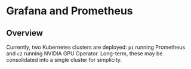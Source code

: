 # Grafana and Prometheus


## Overview

Currently, two Kubernetes clusters are deployed: `p1` running Prometheus and `c2` running NVIDIA GPU Operator. Long-term, these may be consolidated into a single cluster for simplicity.
